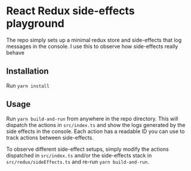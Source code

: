 # React Redux side-effects playground

The repo simply sets up a minimal redux store and side-effects that log messages in the console. I use this to observe how side-effects really behave

## Installation

Run `yarn install`

## Usage

Run `yarn build-and-run` from anywhere in the repo directory. This will dispatch the actions in `src/index.ts` and show the logs generated by the side effects in the console. Each action has a readable ID you can use to track actions between side-effects. 

To observe different side-effect setups, simply modify the actions dispatched in `src/index.ts` and/or the side-effects stack in `src/redux/sideEffects.ts` and re-run `yarn build-and-run`.
